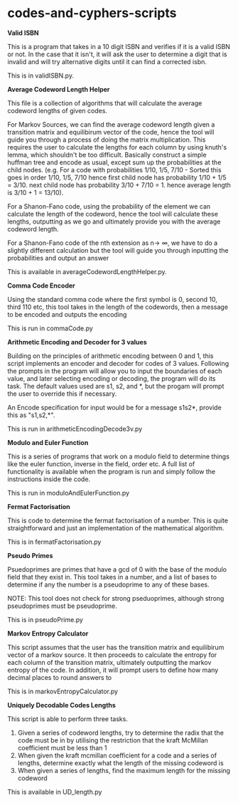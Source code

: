 # codes-and-cyphers-scripts

**Valid ISBN**


This is a program that takes in a 10 digit ISBN and verifies if it is a valid ISBN or not. In the case that it isn't, it will ask the user to determine a digit that is invalid and will try alternative digits until it can find a corrected isbn.

This is in validISBN.py.

**Average Codeword Length Helper**


This file is a collection of algorithms that will calculate the average codeword lengths of given codes.

For Markov Sources, we can find the average codeword length given a transition matrix and equilibirum vector of the code, hence the tool will guide you through a process of doing the matrix multiplication. This requires the user to calculate the lengths for each column by using knuth's lemma, which shouldn't be too difficult. Basically construct a simple huffman tree and encode as usual, except sum up the probabilities at the child nodes. (e.g. For a code with probabilities 1/10, 1/5, 7/10 - Sorted this goes in order 1/10, 1/5, 7/10 hence first child node has probability 1/10 + 1/5 = 3/10. next child node has probability 3/10 + 7/10 = 1. hence average length is 3/10 + 1 = 13/10).

For a Shanon-Fano code, using the probability of the element we can calculate the length of the codeword, hence the tool will calculate these lengths, outputting as we go and ultimately provide you with the average codeword length.

For a Shanon-Fano code of the nth extension as n-> ∞, we have to do a slightly different calculation but the tool will guide you through inputting the probabilities and output an answer

This is available in averageCodewordLengthHelper.py.

**Comma Code Encoder**


Using the standard comma code where the first symbol is 0, second 10, third 110 etc, this tool takes in the length of the codewords, then a message to be encoded and outputs the encoding

This is run in commaCode.py

**Arithmetic Encoding and Decoder for 3 values**


Building on the principles of arithmetic encoding between 0 and 1, this script implements an encoder and decoder for codes of 3 values. Following the prompts in the program will allow you to input the boundaries of each value, and later selecting encoding or decoding, the program will do its task. The default values used are s1, s2, and *, but the progam will prompt the user to override this if necessary.

An Encode specification for input would be for a message s1s2*, provide this as "s1,s2,*".

This is run in arithmeticEncodingDecode3v.py

**Modulo and Euler Function**


This is a series of programs that work on a modulo field to determine things like the euler function, inverse in the field, order etc. A full list of functionality is available when the program is run and simply follow the instructions inside the code.

This is run in moduloAndEulerFunction.py

**Fermat Factorisation**


This is code to determine the fermat factorisation of a number. This is quite straightforward and just an implementation of the mathematical algorithm.

This is in fermatFactorisation.py

**Pseudo Primes**


Psuedoprimes are primes that have a gcd of 0 with the base of the modulo field that they exist in. This tool takes in a number, and a list of bases to determine if any the number is a pseudoprime to any of these bases. 

NOTE: This tool does not check for strong pseduoprimes, although strong pseudoprimes must be pseudoprime.

This is in pseudoPrime.py

**Markov Entropy Calculator**


This script assumes that the user has the transition matrix and equilibirum vector of a markov source. It then proceeds to calculate the entropy for each column of the transition matrix, ultimately outputting the markov entropy of the code. In addition, it will prompt users to define how many decimal places to round answers to

This is in markovEntropyCalculator.py

**Uniquely Decodable Codes Lengths**


This script is able to perform three tasks. 
1. Given a series of codeword lengths, try to determine the radix that the code must be in by utilising the restriction that the kraft McMillan coefficient must be less than 1
2. When given the kraft mcmillan coefficient for a code and a series of lengths, determine exactly what the length of the missing codeword is
3. When given a series of lengths, find the maximum length for the missing codeword

This is available in UD_length.py